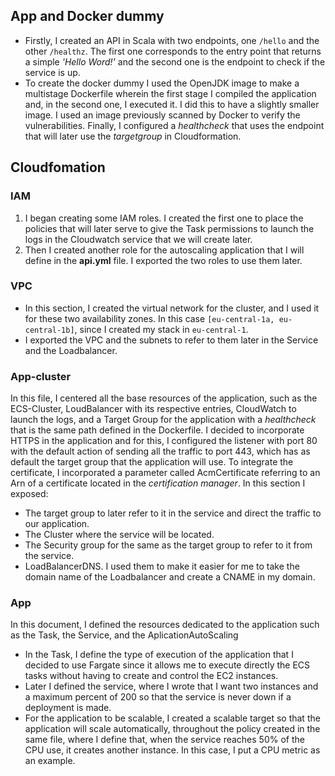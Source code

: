 ## App and Docker dummy
- Firstly, I created an API in Scala with two endpoints, one `/hello` and the other `/healthz`. The first one corresponds to the entry point that returns a simple *'Hello Word!'* and the second one is the endpoint to check if the service is up.
- To create the docker dummy I used the OpenJDK image to make a multistage Dockerfile wherein the first stage I compiled the application and, in the second one, I executed it. I did this to have a slightly smaller image. I used an image previously scanned by Docker to verify the vulnerabilities. Finally, I configured a *healthcheck* that uses the endpoint that will later use the *targetgroup* in Cloudformation.
## Cloudfomation
### IAM
1. I began creating some IAM roles. I created the first one to place the policies that will later serve to give the Task permissions to launch the logs in the Cloudwatch service that we will create later.
2. Then I created another role for the autoscaling application that I will define in the **api.yml** file.
I exported the two roles to use them later.
### VPC
- In this section, I created the virtual network for the cluster, and I used it for these two availability zones. In this case `[eu-central-1a, eu-central-1b]`, since I created my stack in `eu-central-1`.
- I exported the VPC and the subnets to refer to them later in the Service and the Loadbalancer.
### App-cluster
In this file, I centered all the base resources of the application, such as the ECS-Cluster, LoudBalancer with its respective entries, CloudWatch to launch the logs, and a Target Group for the application with a *healthcheck* that is the same path defined in the Dockerfile. 
I decided to incorporate HTTPS in the application and for this, I configured the listener with port 80 with the default action of sending all the traffic to port 443, which has as default the target group that the application will use.
To integrate the certificate, I incorporated a parameter called AcmCertificate referring to an Arn of a certificate located in the *certification manager*.
In this section I exposed:
- The target group to later refer to it in the service and direct the traffic to our application.
- The Cluster where the service will be located.
- The Security group for the same as the target group to refer to it from the service.
- LoadBalancerDNS. I used them to make it easier for me to take the domain name of the Loadbalancer and create a CNAME in my domain.
### App
In this document, I defined the resources dedicated to the application such as the Task, the Service, and the AplicationAutoScaling
- In the Task, I define the type of execution of the application that I decided to use Fargate since it allows me to execute directly the ECS tasks without having to create and control the EC2 instances.
- Later I defined the service, where I wrote that I want two instances and a maximum percent of 200 so that the service is never down if a deployment is made.
- For the application to be scalable, I created a scalable target so that the application will scale automatically, throughout the policy created in the same file, where I define that, when the service reaches 50% of the CPU use, it creates another instance. In this case, I put a CPU metric as an example.